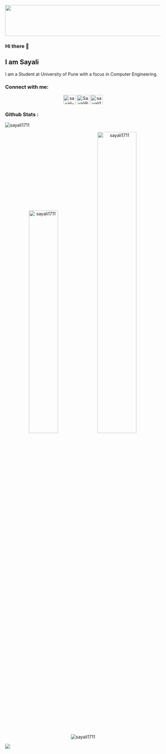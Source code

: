 
<img src="https://static.wixstatic.com/media/35318b_ed32b39faf8a4ff0bce9b919183a9e4b~mv2.gif" width="850" height="100"/>

### Hi there 👋

## **I am Sayali**

I am a Student at University of Pune with a focus in Computer Engineering.


<!--
**sayali1711/sayali1711** is a ✨ _special_ ✨ repository because its `README.md` (this file) appears on your GitHub profile.

Here are some ideas to get you started:

- 🔭 I’m currently working on ...
- 🌱 I’m currently learning ...
- 👯 I’m looking to collaborate on ...
- 🤔 I’m looking for help with ...
- 💬 Ask me about ...
- 📫 How to reach me: ...
- 😄 Pronouns: ...
- ⚡ Fun fact: ...
-->

<h3 align="left">Connect with me:</h3>
<p align="center">
<a href="https://www.linkedin.com/in/sayali-padmawar/" target="blank"><img align="center" src="https://raw.githubusercontent.com/rahuldkjain/github-profile-readme-generator/master/src/images/icons/Social/linked-in-alt.svg" alt="sayali-padmawar" height="30" width="40" /></a>
<a href="https://twitter.com/SayaliPadmawar" target="blank"><img align="center" src="https://cdn.jsdelivr.net/npm/simple-icons@3.0.1/icons/twitter.svg" alt="SayaliPadmawar" height="30" width="40" /></a>
<a href="https://www.instagram.com/sayali1711/" target="blank"><img align="center" src="https://raw.githubusercontent.com/rahuldkjain/github-profile-readme-generator/master/src/images/icons/Social/instagram.svg" alt="sayali1711" height="30" width="40" /></a>
</p>

<h3 align="left">Github Stats :</h3>
<div align="center"> 
<p align="left"> <img src="https://komarev.com/ghpvc/?username=sayali1711&label=Profile%20views&color=0e75b6&style=flat" alt="sayali1711" /> </p>
 <img  width = "43%" src="https://github-readme-stats.vercel.app/api/top-langs?username=sayali1711&show_icons=true&locale=en&layout=compact" alt="sayali1711" />

<img width="50%" src="https://github-readme-stats.vercel.app/api?username=sayali1711&show_icons=true&locale=en" alt="sayali1711" />

</div>

<div align="center">
<img  src="https://github-readme-streak-stats.herokuapp.com/?user=sayali1711&" alt="sayali1711" />
  </div>

<p><img src="https://activity-graph.herokuapp.com/graph?username=sayali1711&bg_color=FFFFFF&color=000000&line=000000&point=00FF00"></p>
